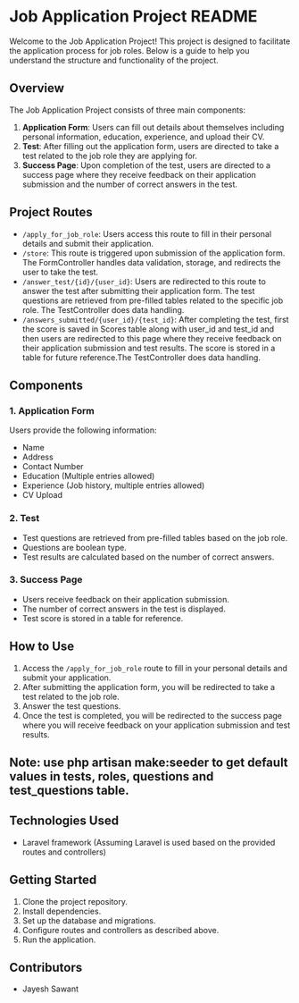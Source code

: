 # Job Application Project README

Welcome to the Job Application Project! This project is designed to facilitate the application process for job roles. Below is a guide to help you understand the structure and functionality of the project.

## Overview

The Job Application Project consists of three main components:

1. **Application Form**: Users can fill out details about themselves including personal information, education, experience, and upload their CV.
2. **Test**: After filling out the application form, users are directed to take a test related to the job role they are applying for.
3. **Success Page**: Upon completion of the test, users are directed to a success page where they receive feedback on their application submission and the number of correct answers in the test.

## Project Routes

- `/apply_for_job_role`: Users access this route to fill in their personal details and submit their application.
- `/store`: This route is triggered upon submission of the application form. The FormController handles data validation, storage, and redirects the user to take the test.
- `/answer_test/{id}/{user_id}`: Users are redirected to this route to answer the test after submitting their application form. The test questions are retrieved from pre-filled tables related to the specific job role. The TestController does data handling.
- `/answers_submitted/{user_id}/{test_id}`: After completing the test, first the score is saved in Scores table along with user_id and test_id and then users are redirected to this page where they receive feedback on their application submission and test results. The score is stored in a table for future reference.The TestController does data handling.

## Components

### 1. Application Form

Users provide the following information:
- Name
- Address
- Contact Number
- Education (Multiple entries allowed)
- Experience (Job history, multiple entries allowed)
- CV Upload

### 2. Test

- Test questions are retrieved from pre-filled tables based on the job role.
- Questions are boolean type.
- Test results are calculated based on the number of correct answers.

### 3. Success Page

- Users receive feedback on their application submission.
- The number of correct answers in the test is displayed.
- Test score is stored in a table for reference.

## How to Use

1. Access the `/apply_for_job_role` route to fill in your personal details and submit your application.
2. After submitting the application form, you will be redirected to take a test related to the job role.
3. Answer the test questions.
4. Once the test is completed, you will be redirected to the success page where you will receive feedback on your application submission and test results.

## Note: use  php artisan make:seeder to get default values in tests, roles, questions and test_questions table.

## Technologies Used

- Laravel framework (Assuming Laravel is used based on the provided routes and controllers)

## Getting Started

1. Clone the project repository.
2. Install dependencies.
3. Set up the database and migrations.
4. Configure routes and controllers as described above.
5. Run the application.

## Contributors

- Jayesh Sawant


